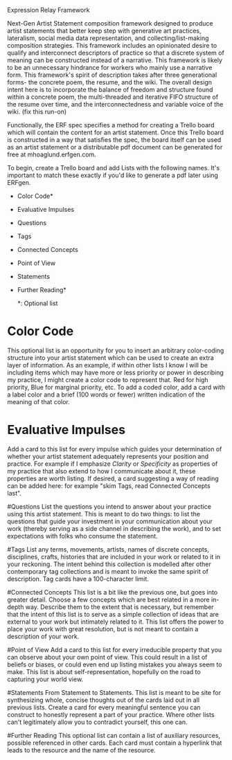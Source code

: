 Expression Relay Framework

Next-Gen Artist Statement composition framework designed to produce artist statements that better keep step with generative art practices, lateralism, social media data representation, and collecting/list-making composition strategies. This framework includes an opinionated desire to qualify and interconnect descriptors of practice so that a discrete system of meaning can be constructed instead of a narrative. This framework is likely to be an unnecessary hindrance for workers who mainly use a narrative form. This framework's spirit of description takes after three generational forms- the concrete poem, the resume, and the wiki. The overall design intent here is to incorporate the balance of freedom and structure found within a concrete poem, the multi-threaded and iterative FIFO structure of the resume over time, and the interconnectedness and variable voice of the wiki. (fix this run-on)

Functionally, the ERF spec specifies a method for creating a Trello board which will contain the content for an artist statement. Once this Trello board is constructed in a way that satisfies the spec, the board itself can be used as an artist statement or a distributable pdf document can be generated for free at mhoaglund.erfgen.com.

To begin, create a Trello board and add Lists with the following names. It's important to match these exactly if you'd like to generate a pdf later using ERFgen.

* Color Code*
* Evaluative Impulses
* Questions
* Tags
* Connected Concepts
* Point of View
* Statements
* Further Reading*

  *: Optional list

# Color Code
This optional list is an opportunity for you to insert an arbitrary color-coding structure into your artist statement which can be used to create an extra layer of information. As an example, if within other lists I know I will be including items which may have more or less priority or power in describing my practice, I might create a color code to represent that. Red for high priority, Blue for marginal priority, etc. To add a coded color, add a card with a label color and a brief (100 words or fewer) written indication of the meaning of that color.

# Evaluative Impulses
Add a card to this list for every impulse which guides your determination of whether your artist statement adequately represents your position and practice. For example if I emphasize *Clarity* or *Specificity* as properties of my practice that also extend to how I communicate about it, these properties are worth listing. If desired, a card suggesting a way of reading can be added here: for example "skim Tags, read Connected Concepts last".

#Questions
List the questions you intend to answer about your practice using this artist statement. This is meant to do two things: to list the questions that guide your investment in your communication about your work (thereby serving as a side channel in describing the work), and to set expectations with folks who consume the statement.

#Tags
List any terms, movements, artists, names of discrete concepts, disciplines, crafts, histories that are included in your work or related to it in your reckoning. The intent behind this collection is modelled after other contemporary tag collections and is meant to invoke the same spirit of description. Tag cards have a 100-character limit.

#Connected Concepts
This list is a bit like the previous one, but goes into greater detail. Choose a few concepts which are best related in a more in-depth way. Describe them to the extent that is necessary, but remember that the intent of this list is to serve as a simple collection of ideas that are external to your work but intimately related to it. This list offers the power to place your work with great resolution, but is not meant to contain a description of your work.

#Point of View
Add a card to this list for every irreducible property that you can observe about your own point of view. This could result in a list of beliefs or biases, or could even end up listing mistakes you always seem to make. This list is about self-representation, hopefully on the road to capturing your world view.

#Statements
From Statement to Statements. This list is meant to be site for synthesizing whole, concise thoughts out of the cards laid out in all previous lists. Create a card for every meaningful sentence you can construct to honestly represent a part of your practice. Where other lists can't legitimately allow you to contradict yourself, this one can.

#Further Reading
This optional list can contain a list of auxiliary resources, possible referenced in other cards. Each card must contain a hyperlink that leads to the resource and the name of the resource.